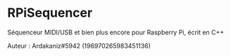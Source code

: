 # RPiSequencer

Séquenceur MIDI/USB et bien plus encore pour Raspberry Pi, écrit en C++

Auteur : Ardakaniz#5942 (196970265983451136)
